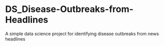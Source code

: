 # DS_Disease-Outbreaks-from-Headlines
A simple data science project for identifying disease outbreaks from news headlines
